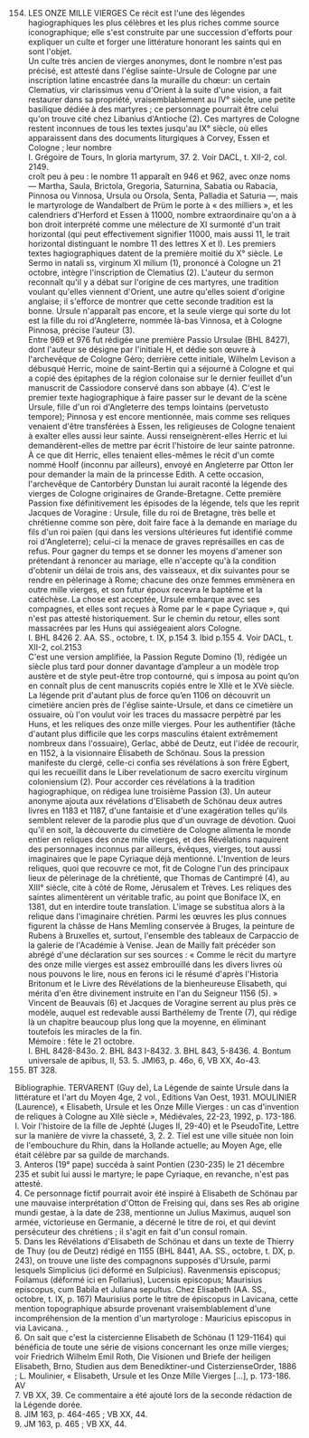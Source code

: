 154. LES ONZE MILLE VIERGES
Ce récit est l'une des légendes hagiographiques les plus célèbres et les plus riches comme source iconographique; elle s'est construite par une succession d'efforts pour expliquer un culte et forger une littérature honorant les saints qui en sont l'objet.  
Un culte très ancien de vierges anonymes, dont le nombre n'est pas précisé, est attesté dans l'église sainte-Ursule de Cologne par une inscription latine encastrée dans la muraille du chœur: un certain Clematius, vir clarissimus venu d'Orient à la suite d'une vision, a fait restaurer dans sa propriété, vraisemblablement au IV° siècle, une petite basilique dédiée à des martyres ; ce personnage pourrait être celui qu'on trouve cité chez Libanius d'Antioche (2). Ces martyres de Cologne restent inconnues de tous les textes jusqu'au IX° siècle, où elles apparaissent dans des documents liturgiques à Corvey, Essen et Cologne ; leur nombre  
I. Grégoire de Tours, In gloria martyrum, 37. 2. Voir DACL, t. XII-2, col. 2149.  
croît peu à peu : le nombre 11 apparaît en 946 et 962, avec onze noms — Martha, Saula, Brictola, Gregoria, Saturnina, Sabatia ou Rabacia, Pinnosa ou Vinnosa, Ursula ou Orsola, Senta, Palladia et Saturia —, mais le martyrologe de Wandalbert de Prüm le porte à « des milliers », et les calendriers d'Herford et Essen à 11000, nombre extraordinaire qu'on a à bon droit interprété comme une mélecture de XI surmonté d'un trait horizontal (qui peut effectivement signifier 11000, mais aussi 11, le trait horizontal distinguant le nombre 11 des lettres X et I).
Les premiers textes hagiographiques datent de la première moitié du X° siècle. Le Sermo in natali ss, virginum XI milium (1), prononcé à Cologne un 21 octobre, intègre l'inscription de Clematius (2). L'auteur du sermon reconnaît qu'il y a débat sur l'origine de ces martyres, une tradition voulant qu'elles viennent d'Orient, une autre qu'elles soient d'origine anglaise; il s'efforce de montrer que cette seconde tradition est la bonne. Ursule n'apparaît pas encore, et la seule vierge qui sorte du lot est la fille du roi d'Angleterre, nommée là-bas Vinnosa, et à Cologne Pinnosa, précise l’auteur (3).  
Entre 969 et 976 fut rédigée une première Passio Ursulae (BHL 8427), dont l'auteur se désigne par l'initiale H, et dédie son œuvre à l'archevêque de Cologne Géro; derrière cette initiale, Wilhelm Levison a débusqué Herric, moine de saint-Bertin qui a séjourné à Cologne et qui a copié des épitaphes de la région colonaise sur le dernier feuillet d'un manuscrit de Cassiodore conservé dans son abbaye (4). C'est le premier texte hagiographique à faire passer sur le devant de la scène Ursule, fille d'un roi d'Angleterre des temps lointains (pervetusto tempore); Pinnosa y est encore mentionnée, mais comme ses reliques venaient d'être transférées à Essen, les religieuses de Cologne tenaient à exalter elles aussi leur sainte. Aussi renseignèrent-elles Herric et lui demandèrent-elles de mettre par écrit l'histoire de leur sainte patronne. À ce que dit Herric, elles tenaient elles-mêmes le récit d'un comte nommé Hoolf (inconnu par ailleurs), envoyé en Angleterre par Otton Ier pour demander la main de la princesse Edith. A cette occasion, l'archevêque de Cantorbéry Dunstan lui aurait raconté la légende des vierges de Cologne originaires de Grande-Bretagne.
Cette première Passion fixe définitivement les épisodes de la légende, tels que les reprit Jacques de Voragine : Ursule, fille du roi de Bretagne, très belle et chrétienne comme son père, doit faire face à la demande en mariage du fils d'un roi païen (qui dans les versions ultérieures fut identifié comme roi d'Angleterre); celui-ci la menace de graves représailles en cas de refus. Pour gagner du temps et se donner les moyens d'amener son prétendant à renoncer au mariage, elle n'accepte qu'à la condition d'obtenir un délai de trois ans, des vaisseaux, et dix suivantes pour se rendre en pèlerinage à Rome; chacune des onze femmes emmènera en outre mille vierges, et son futur époux recevra le baptême et la catéchèse. La chose est acceptée, Ursule embarque avec ses compagnes, et elles sont reçues à Rome par le « pape Cyriaque », qui n'est pas attesté historiquement. Sur le chemin du retour, elles sont massacrées par les Huns qui assiégeaient alors Cologne.  
I. BHL 8426 2. AA. SS., octobre, t. IX, p.154 3. Ibid p.155 4. Voir DACL, t. XII-2, col.2153  
C'est une version amplifiée, la Passion Regute Domino (1), rédigée un siècle plus tard pour donner davantage d’ampleur a un modèle trop austère et de style peut-être trop contourné, qui s imposa au point qu’on en connaît plus de cent manuscrits copiés entre le XIIè et le XVè siècle. La légende prit d'autant plus de force qu’en 1106 on découvrit un cimetière ancien près de l'église sainte-Ursule, et dans ce cimetière un ossuaire, où l'on voulut voir les traces du massacre perpètré par les Huns, et les reliques des onze mille vierges. Pour les authentifier (tâche d'autant plus difficile que les corps masculins étaient extrêmement nombreux dans l'ossuaire), Gerlac, abbé de Deutz, eut l'idée de recourir, en 1152, à la visionnaire Élisabeth de Schönau. Sous la pression manifeste du clergé, celle-ci confia ses révélations à son frère Egbert, qui les recueillit dans le Liber revelationum de sacro exercitu virginum coloniensium (2). Pour accorder ces révélations à la tradition hagiographique, on rédigea lune troisième Passion (3). Un auteur anonyme ajouta aux révélations d'Elisabeth de Schönau deux autres livres en 1183 et 1187, d'une fantaisie et d'une exagération telles qu'ils semblent relever de la parodie plus que d'un ouvrage de dévotion. Quoi qu'il en soit, la découverte du cimetière de Cologne alimenta le monde entier en reliques des onze mille vierges, et des Révélations naquirent des personnages inconnus par ailleurs, évêques, vierges, tout aussi imaginaires que le pape Cyriaque déjà mentionné.
L'Invention de leurs reliques, quoi que recouvre ce mot, fit de Cologne l'un des principaux lieux de pèlerinage de la chrétienté, que Thomas de Cantimpré (4), au XIII° siècle, cite à côté de Rome, Jérusalem et Trèves. Les reliques des saintes alimentèrent un véritable trafic, au point que Boniface IX, en 1381, dut en interdire toute translation. L'image se substitua alors à la relique dans l'imaginaire chrétien. Parmi les œuvres les plus connues figurent la châsse de Hans Memling conservée à Bruges, la peinture de Rubens à Bruxelles et, surtout, l'ensemble des tableaux de Carpaccio de la galerie de l'Académie à Venise.
Jean de Mailly fait précéder son abrégé d'une déclaration sur ses sources : « Comme le récit du martyre des onze mille vierges est assez embrouillé dans les divers livres où nous pouvons le lire, nous en ferons ici le résumé d'après l'Historia Britonum et le Livre des Révélations de la bienheureuse Elisabeth, qui mérita d'en être divinement instruite en l'an du Seigneur 1156 (5). » Vincent de Beauvais (6) et Jacques de Voragine serrent au plus près ce modèle, auquel est redevable aussi Barthélemy de Trente (7), qui rédige là un chapitre beaucoup plus long que la moyenne, en éliminant toutefois les miracles de la fin.  
Mémoire : fête le 21 octobre.  
I. BHL 8428-843o. 2. BHL 843 I-8432. 3. BHL 843, 5-8436. 4. Bontum universale de apibus, II, 53. 5. JMI63, p. 46ο, 6, VB XX, 4o-43.
7. BT 328.

Bibliographie.
TERVARENT (Guy de), La Légende de sainte Ursule dans la littérature et l'art du Moyen 4ge, 2 vol., Editions Van Oest, 1931.
MOULINIER (Laurence), « Elisabeth, Ursule et les Onze Mille Vierges : un cas d'invention de reliques à Cologne au XIIè siècle », Médiévales, 22-23, 1992, p. 173-186.  
I. Voir l'histoire de la fille de Jephté (Juges II, 29-40) et le PseudoTite, Lettre sur la manière de vivre la chasseté, 3, 2.
2. Tiel est une ville située non loin de l'embouchure du Rhin, dans la Hollande actuelle; au Moyen Age, elle était célèbre par sa guilde de marchands.  
3. Anteros (19° pape) succéda à saint Pontien (230-235) le 21 décembre 235 et subit lui aussi le martyre; le pape Cyriaque, en revanche, n'est pas attesté.  
4. Ce personnage fictif pourrait avoir été inspiré à Elisabeth de Schönau par une mauvaise interprétation d'Otton de Freising qui, dans ses Res ab origine mundi gestae, à la date de 238, mentionne un Julius Maximus, auquel son armée, victorieuse en Germanie, a décerné le titre de roi, et qui devint persécuteur des chrétiens ; il s'agit en fait d'un consul romain.  
5. Dans les Révélations d'Elisabeth de Schönau et dans un texte de Thierry de Thuy (ou de Deutz) rédigé en 1155 (BHL 8441, AA. SS., octobre, t. DX, p. 243), on trouve une liste des compagnons supposés d'Ursule, parmi lesquels Simplicius (ici déformé en Sulpicius). Ravenmensis episcopus; Foilamus (déformé ici en Follarius), Lucensis episcopus; Maurisius episcopus, cum Babila et Juliana sepultus. Chez Elisabeth (AA. SS., octobre, t. IX, p. 167) Maurisius porte le titre de épiscopus in Lavicana, cette mention topographique absurde provenant vraisemblablement d'une incompréhension de la mention d'un martyrologe : Mauricius episcopus in via Lavicana. ,   
6. On sait que c'est la cistercienne Elisabeth de Schönau (1 129-1164) qui bénéficia de toute une série de visions concernant les onze mille vierges; voir Friedrich Wilhelm Emil Roth, Die Visionen und Briefe der heiligen Elisabeth, Brno, Studien aus dem Benediktiner-und CisterzienseOrder, 1886 ; L. Moulinier, « Elisabeth, Ursule et les Onze Mille Vierges [...], p. 173-186. AV  
7. VB XX, 39. Ce commentaire a été ajouté lors de la seconde rédaction de la Légende dorée.  
8. JIM 163, p. 464-465 ; VB XX, 44.  
9. JM 163, p. 465 ; VB XX, 44.  
